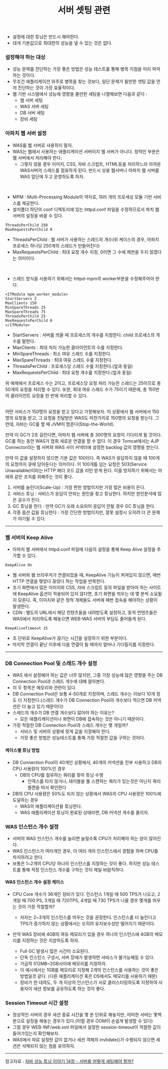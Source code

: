 ﻿---
layout: post
title: 서버 셋팅 관련
categories: [java]
tags: [java, spring, 자바 성능 튜닝 이야기]
description: 애플리케이션 배포시 서버 셋팅 방법
fullview: false
comments: true
---


* 설정에 대한 튜닝은 반드시 해야한다.
* 대개 기본값으로 최대한의 성능을 낼 수 있는 것은 없다.

### 설정해야 하는 대상
* 성능 문제를 진단하는 가장 좋은 방법은 성능 테스트를 통해 병목 지점을 미리 파악하는 것이다.
* 무조건 애플리케이션 위주로 병목을 찾는 것보다, 일단 문제가 될만한 셋팅 값을 먼저 진단하는 것이 가장 효율적이다.
* 웹 기반 시스템에서 성능에 영향을 줄만한 세팅을 나열해보면 다음과 같다 :
	* 웹 서버 세팅
	* WAS 서버 세팅
	* DB 서버 세팅
	* 장비 세팅

### 아파치 웹 서버 설정
* WAS를 웹 서버로 사용하지 말자.
* WAS는 웹에서 사용하는 애플리케이션 서버이지 웹 서버가 아니다. 정적인 부분은 웹 서버에서 처리해야 한다.
	* 그렇지 않을 경우 이미지, CSS, 자바 스크립트, HTML등을 처리하느라 아까운 WAS서버의 스레드를 점유하게 된다. 반드시 상용 웹서버나 아파치 웹 서버를 WAS 앞단에 두고 운영하도록 하자.

<br/>

* MPM : Multi-Processing Module의 약자로, 여러 개의 프로세싱 모듈 기반 서비스를 제공한다.
* 설치폴더 하단의 conf 디렉토리에 있는 httpd.conf 파일을 수정하므로서 파치 웹 서버의 설정을 바꿀 수 있다.

```
ThreadsPerChild 250
MaxRequestsPerChild 0 
```

*  ThreadsPerChild : 웹 서버가 사용하는 스레드의 개수(위 케이스의 경우, 아파치 프로세스 하나당 250개의 스레드가 만들어진다)
* MaxRequestsPerChild : 최대 요청 개수 지정, 0이면 그 수에 제한을 두지 않겠다는 의미이다.

<br/>

* 스레드 방식을 사용하기 위해서는 httpd-mpm의 worker부분을 수정해주어야 한다.

```
<IfModule mpm_worker_module>
StartServers 2
MaxClients 150
MinSpareThreads 25
MaxSpareThreads 75
ThreadsPerChild 25
MaxRequestsPerChild 0
</IfModule>
```

* StartServers : 서버를 띄울 때 프로세스의 개수를 지정한다. child 프로세스의 개수를 말한다.
* MaxClients : 최대 처리 가능한 클라이언트의 수를 지정한다.
* MinSpareThreads : 최소 여유 스레드 수를 지정한다.
* MaxSpareThreads : 최대 여유 스레드 수를 지정한다.
* ThreadsPerChild : 프로세스당 스레드 수를 지정한다.(앞과 동일)
* MaxRequestsPerChild : 최대 요청 개수를 지정한다.(앞과 동일)

위 예제에서 프로세스 수는 2이고, 프로세스당 요청 처리 가능한 스레드는 25이므로 총 50개의 요청을 처리할 수 있다. 또한, 최대 여유 스레드 수가 75이기 때문에, 총 150번의 클라이언트 요청을 한 번에 처리할 수 있다.

<br/>
어떤 서비스가 150명의 요청을 받고 있다고 가정해보자. 이 상황에서 웹 서버에서 150명의 요청을 받고, 그 요청을 전달받은 WAS도 마찬가지로 150명의 요청을 받는다. 그런데, 자바는 GC를 할 때 JVM이 멈춘다(Stop-the-World).  
  
만약 이 GC가 2초 걸린다면, 아파치 웹 서버에 총 300명의 요청이 기다리게 될 것이다. GC를 하는 동안 WAS가 멈춰 새로운 연결을 할 수 없다. 이 경우 Tomcat에서는 AJP Connector라는 웹 서버와 WAS 사이 커넥터에 설정한 backlog 값의 영향을 받는다.  

만약 이 값을 설정하지 않으면 기본 값은 100이다. 즉 WAS가 응답하지 않을 때 100개의 요청까지 큐에 담아둔다는 의미이다. 이 100개를 넘는 요청은 503(Service Unavailable)이라는 HTTP 헤더 코드 값을 리턴 받게 된다. 이를 방지하기 위해서는 아래와 같은 조치를 취해주는 것이 좋다.
1. 서버를 늘린다(Scale-Up) : 가장 편한 방법이지만 가장 많은 비용이 든다.
2. 서비스 튜닝 : 서비스가 응답이 안되는 원인을 찾고 튜닝한다. 하지만 원인분석에 많은 공수가 든다.
3. GC 튜닝을 한다 : 만약 GC가 오래 소요되어 응답이 안될 경우 GC 튜닝을 한다.
4. 각종 옵션 값을 튜닝한다 : 가장 간단한 방법이지만, 잘못 설정시 오히려 더 큰 문제가 야기될 수 있다.

***
### 웹 서버의 Keep Alive
* 아파치 웹 서버에서 httpd.conf 파일에 다음의 설정을 통해 Keep Alive 설정을 추가할 수 있다.

```
KeepAlive On
```

* 웹 서버와 웹 브라우저가 연결되었을 때, KeepAlive 기능이 켜져있지 않으면, 매번 HTTP 연결을 맺었다 끊었다 하는 작업을 반복한다.
* 초기 화면에서 많은 이미지와 CSS, 자바 스크립트 등의 파일을 받아야 하는 사이트에 KeepAlive 옵션이 적용되어 있지 않다면, 초기 화면을 띄우는 데 몇 분씩 소요될지 모른다. 즉, 이미지와 같은 정적 개체들도 서버에 매번 접속을 해야하는 상황이 발생한다.
* CDN : 별도의 URL에서 해당 컨텐츠들을 내려받도록 설정하고, 동적 컨텐츠들은 WAS에서 처리하도록 해놓으면 WEB-WAS 서버의 부담도 줄어들게 된다.

```
KeepAliveTimeout 15
```

* 초 단위로 KeepAlive가 끊기는 시간을 설정하기 위한 부분이다.
* 마지막 연결이 끝난 이후에 다음 연결이 될 때까지 얼마나 기다릴지를 지정한다.

***

### DB Connection Pool 및 스레드 개수 설정

* WAS 에서 설정해야 하는 값은 너무 많지만, 그중 가장 성능에 많은 영향을 주는 DB Connection Pool과 스레드 개수에 대해 알아본다.
* 이 두 항목은 메모리와 관련이 있다.
* DB Connection Pool은 보통 4-50개로 지정하며, 스레드 개수는 이보다 10개 정도 더 지정한다.(스레드 개수가 DB Connection Pool의 개수보다 적으면 DB 커넥션은 더 놀고 있기 때문이다)
* 스레드의 개수가 DB 연결 개수보다 많아야 하는 이유는?
	* 모든 애플리케이션이나 화면이 DB에 접속하는 것은 아니기 때문이다.
* 가장 적절한 DB Connection Pool과 스레드 개수는 몇 개일까?
	* 서비스 및 서버의 상황에 맞게 값을 지정해야 한다.
	* 가장 좋은 방법은 성능테스트를 통해 가장 적절한 값을 구하는 것이다.

#### 케이스별 튜닝 방법
* DB Connection Pool이 40개인 상황에서, 40개의 커넥션을 전부 사용하고 DB의 CPU 사용량이 100%인 경우
	* DB의 CPU를 점유하는 쿼리를 찾아 튜닝 수행
		* 인덱스를 타지 않거나, 테이블을 풀 스캔하는 쿼리가 있는것은 아닌지 쿼리 플랜을 떠서 확인한다
* DB의 CPU 사용량은 50%도 되지 않는 상황에서 WAS의 CPU 사용량은 100%에 도달하는 경우
	* WAS의 애플리케이션을 튜닝한다.
	* WAS 애플리케이션 튜닝이 완료된 상태라면, DB 커넥션 개수를 줄이자.


### WAS 인스턴스 개수 설정
* 서버의 WAS 인스턴스 개수를 늘리면 늘릴수록 CPU가 처리해야 하는 양이 많아진다.
* WAS 인스턴스가 여러개인 경우, 이 여러 개의 인스턴스에서 경합을 하며 CPU를 차지하려고 한다.
* 보통은 1~2개의 CPU당 하나의 인스턴스를 지정하는 것이 좋다. 하지만 성능 테스트를 통해 적정 인스턴스 개수를 구하는 것이 제일 바람직하다.

#### WAS 인스턴스 개수 설정 케이스
* CPU Core 개수가 36개인 장비가 있다. 인스턴스 1개일 때 500 TPS가 나오고, 2개일 때 700 PS, 3개일 때 720TPS, 4개일 때 730 TPS가 나올 경우 몇개를 띄우는 것이 가장 적절할까?
	* 저자는 2~3개의 인스턴스를 띄우는 것을 권장한다. 인스턴스를 더 늘린다고 TPS가 증가하지 않는 상황에서는 오히려 유지보수성만 떨어지기 때문이다.

* 만약 WAS 장비에 4GB의 여유 메모리가 있을 경우 하나의 인스턴스에 4GB의 메모리를 지정하는 것은 지양하도록 하자.
	* Full GC 발생시 많은 시간이 소요된다.
	* 단독 인스턴스 구성시, 서버 장애가 발생하면 서비스가 불가능해질 수 있다.
	* 가급적 512MB~2GB사이에 메모리를 지정하자.
	* 이 예시에서는 1GB를 메모리로 지정해 2개의 인스턴스를 사용하는 것이 좋은 방법일것 같다. (다른 애플리케이션 혹은 OS에서도 메모리를 사용하기 때문)
	* 장비가 한 대여도, 두 개 이상의 인스턴스가 서로 클러스터링하도록 지정하여 사용자이 세션 정보를 공유하도록 하는 것이 좋다.

### Session Timeout 시간 설정 
* 정상적인 서버의 경우 세션 종료 시간을 몇 분 단위로 해놓지만, 어떠한 서버는 몇백분으로 설정을 해놓는 경우가 있다.(이럴 경우 OOM이 손쉽게 발생할 수 있다)
* 그럴 경우 WEB-INF/web.xml 파일에서 설정한 session-timeout이 적절한 값이 들어가있는지 확인해보자.
* WAS에서 따로 설정한 값이 없거나 세션 객체의 invlidate()가 수행되지 않으면 세션은 삭제되지 않는 점을 유의하자.



***
참고자료 : 
[자바 성능 튜닝 이야기 14장 - 서버를 어떻게 세팅해야 할까?](http://www.kyobobook.co.kr/product/detailViewKor.laf?mallGb=KOR&ejkGb=KOR&barcode=9788966260928)
